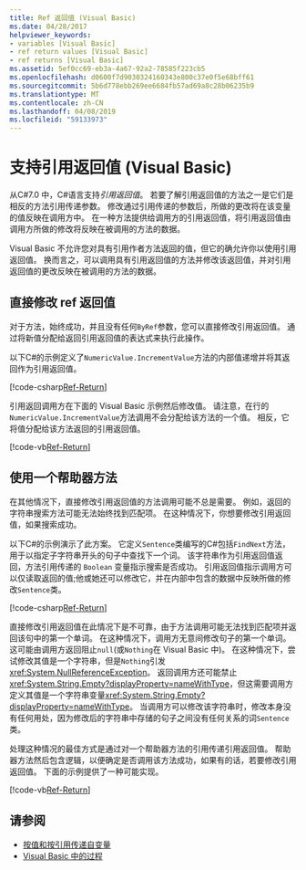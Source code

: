 ```yaml
---
title: Ref 返回值 (Visual Basic)
ms.date: 04/28/2017
helpviewer_keywords:
- variables [Visual Basic]
- ref return values [Visual Basic]
- ref returns [Visual Basic]
ms.assetid: 5ef0cc69-eb3a-4a67-92a2-78585f223cb5
ms.openlocfilehash: d0600f7d9030324160343e800c37e0f5e68bff61
ms.sourcegitcommit: 5b6d778ebb269ee6684fb57ad69a8c28b06235b9
ms.translationtype: MT
ms.contentlocale: zh-CN
ms.lasthandoff: 04/08/2019
ms.locfileid: "59133973"
---
```

# <a name="support-for-reference-return-values-visual-basic"></a>支持引用返回值 (Visual Basic)

从C#7.0 中，C#语言支持*引用返回值*。 若要了解引用返回值的方法之一是它们是相反的方法引用传递参数。 修改通过引用传递的参数后，所做的更改将在该变量的值反映在调用方中。 在一种方法提供给调用方的引用返回值，将引用返回值由调用方所做的修改将反映在被调用的方法的数据。

Visual Basic 不允许您对具有引用作者方法返回的值，但它的确允许你以使用引用返回值。 换而言之，可以调用具有引用返回值的方法并修改该返回值，并对引用返回值的更改反映在被调用的方法的数据。

## <a name="modifying-the-ref-return-value-directly"></a>直接修改 ref 返回值

对于方法，始终成功，并且没有任何`ByRef`参数，您可以直接修改引用返回值。 通过将新值分配给返回引用返回值的表达式来执行此操作。 

以下C#的示例定义了`NumericValue.IncrementValue`方法的内部值递增并将其返回作为引用返回值。 

[!code-csharp[Ref-Return](../../../../../samples/snippets/visualbasic/programming-guide/language-features/procedures/ref-returns1.cs)]

引用返回调用方在下面的 Visual Basic 示例然后修改值。 请注意，在行的`NumericValue.IncrementValue`方法调用不会分配给该方法的一个值。 相反，它将值分配给该方法返回的引用返回值。

[!code-vb[Ref-Return](../../../../../samples/snippets/visualbasic/programming-guide/language-features/procedures/use-ref-returns1.vb)]

## <a name="using-a-helper-method"></a>使用一个帮助器方法

在其他情况下，直接修改引用返回值的方法调用可能不总是需要。 例如，返回的字符串搜索方法可能无法始终找到匹配项。 在这种情况下，你想要修改引用返回值，如果搜索成功。

以下C#的示例演示了此方案。 它定义`Sentence`类编写的C#包括`FindNext`方法，用于以指定子字符串开头的句子中查找下一个词。 该字符串作为引用返回值返回，方法引用传递的 `Boolean` 变量指示搜索是否成功。 引用返回值指示调用方可以仅读取返回的值;他或她还可以修改它，并在内部中包含的数据中反映所做的修改`Sentence`类。

[!code-csharp[Ref-Return](../../../../../samples/snippets/visualbasic/getting-started/ref-returns.cs)]

直接修改引用返回值在此情况下是不可靠，由于方法调用可能无法找到匹配项并返回该句中的第一个单词。 在这种情况下，调用方无意间修改句子的第一个单词。 这可能由调用方返回阻止`null`(或`Nothing`在 Visual Basic 中)。 在这种情况下，尝试修改其值是一个字符串，但是`Nothing`引发<xref:System.NullReferenceException>。 返回调用方还可能禁止<xref:System.String.Empty?displayProperty=nameWithType>，但这需要调用方定义其值是一个字符串变量<xref:System.String.Empty?displayProperty=nameWithType>。 当调用方可以修改该字符串时，修改本身没有任何用处，因为修改后的字符串中存储的句子之间没有任何关系的词`Sentence`类。

处理这种情况的最佳方式是通过对一个帮助器方法的引用传递引用返回值。 帮助器方法然后包含逻辑，以便确定是否调用该方法成功，如果有的话，若要修改引用返回值。 下面的示例提供了一种可能实现。

[!code-vb[Ref-Return](../../../../../samples/snippets/visualbasic/getting-started/ref-return-helper.vb#1)]

## <a name="see-also"></a>请参阅

- [按值和按引用传递自变量](passing-arguments-by-value-and-by-reference.md)
- [Visual Basic 中的过程](index.md)
